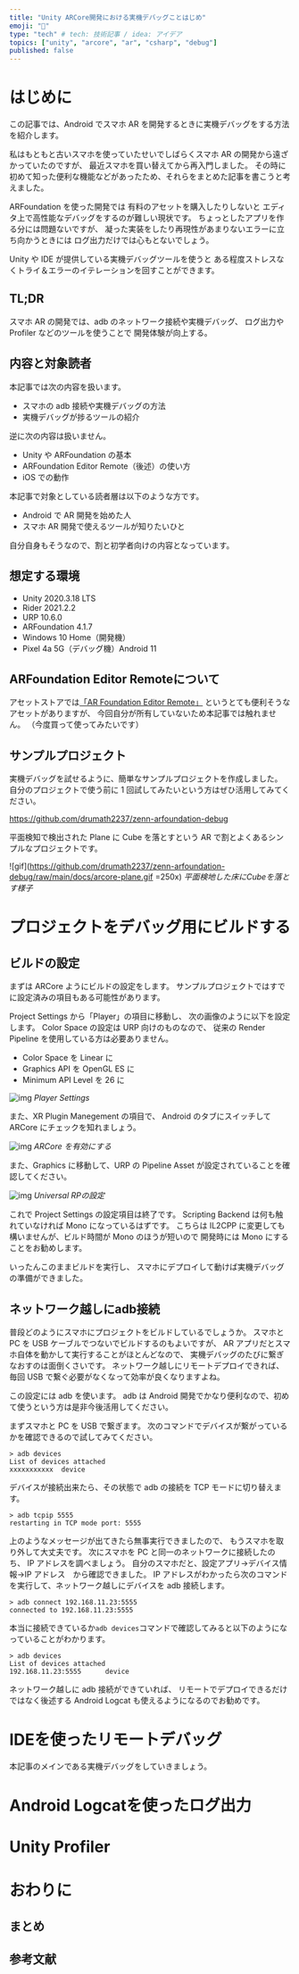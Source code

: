 ```yaml
---
title: "Unity ARCore開発における実機デバッグことはじめ"
emoji: "🚀"
type: "tech" # tech: 技術記事 / idea: アイデア
topics: ["unity", "arcore", "ar", "csharp", "debug"]
published: false
---
```


# はじめに

この記事では、Android でスマホ AR を開発するときに実機デバッグをする方法を紹介します。

私はもともと古いスマホを使っていたせいでしばらくスマホ AR の開発から遠ざかっていたのですが、
最近スマホを買い替えてから再入門しました。
その時に初めて知った便利な機能などがあったため、それらをまとめた記事を書こうと考えました。

ARFoundation を使った開発では
有料のアセットを購入したりしないと
エディタ上で高性能なデバッグをするのが難しい現状です。
ちょっとしたアプリを作る分には問題ないですが、
凝った実装をしたり再現性があまりないエラーに立ち向かうときには
ログ出力だけでは心もとないでしょう。

Unity や IDE が提供している実機デバッグツールを使うと
ある程度ストレスなくトライ＆エラーのイテレーションを回すことができます。

## TL;DR

スマホ AR の開発では、adb のネットワーク接続や実機デバッグ、
ログ出力や Profiler などのツールを使うことで
開発体験が向上する。

## 内容と対象読者

本記事では次の内容を扱います。

- スマホの adb 接続や実機デバッグの方法
- 実機デバッグが捗るツールの紹介

逆に次の内容は扱いません。

- Unity や ARFoundation の基本
- ARFoundation Editor Remote（後述）の使い方
- iOS での動作

本記事で対象としている読者層は以下のような方です。

- Android で AR 開発を始めた人
- スマホ AR 開発で使えるツールが知りたいひと

自分自身もそうなので、割と初学者向けの内容となっています。

## 想定する環境

- Unity 2020.3.18 LTS
- Rider 2021.2.2
- URP 10.6.0
- ARFoundation 4.1.7
- Windows 10 Home（開発機）
- Pixel 4a 5G（デバッグ機）Android 11

## ARFoundation Editor Remoteについて

アセットストアでは[「AR Foundation Editor Remote」](https://assetstore.unity.com/packages/tools/utilities/ar-foundation-editor-remote-168773?locale=ja-JP)
というとても便利そうなアセットがありますが、
今回自分が所有していないため本記事では触れません。
（今度買って使ってみたいです）

## サンプルプロジェクト

実機デバッグを試せるように、簡単なサンプルプロジェクトを作成しました。
自分のプロジェクトで使う前に 1 回試してみたいという方はぜひ活用してみてください。

https://github.com/drumath2237/zenn-arfoundation-debug

平面検知で検出された Plane に Cube を落とすという
AR で割とよくあるシンプルなプロジェクトです。

![gif](https://github.com/drumath2237/zenn-arfoundation-debug/raw/main/docs/arcore-plane.gif =250x)
*平面検地した床にCubeを落とす様子*

# プロジェクトをデバッグ用にビルドする

## ビルドの設定

まずは ARCore ようにビルドの設定をします。
サンプルプロジェクトではすでに設定済みの項目もある可能性があります。

Project Settings から「Player」の項目に移動し、
次の画像のように以下を設定します。
Color Space の設定は URP 向けのものなので、
従来の Render Pipeline を使用している方は必要ありません。

- Color Space を Linear に
- Graphics API を OpenGL ES に
- Minimum API Level を 26 に

![img](/images/arfoundation-debug/arcore-settings.jpg)
*Player Settings*

また、XR Plugin Manegement の項目で、
Android のタブにスイッチして ARCore にチェックを知れましょう。

![img](/images/arfoundation-debug/xr-management.png)
*ARCore を有効にする*

また、Graphics に移動して、URP の Pipeline Asset が設定されていることを確認してください。

![img](/images/arfoundation-debug/pipeline-asset.png)
*Universal RPの設定*

これで Project Settings の設定項目は終了です。
Scripting Backend は何も触れていなければ Mono になっているはずです。
こちらは IL2CPP に変更しても構いませんが、ビルド時間が Mono のほうが短いので
開発時には Mono にすることをお勧めします。

いったんこのままビルドを実行し、
スマホにデプロイして動けば実機デバッグの準備ができました。

## ネットワーク越しにadb接続

普段どのようにスマホにプロジェクトをビルドしているでしょうか。
スマホと PC を USB ケーブルでつないでビルドするのもよいですが、
AR アプリだとスマホ自体を動かして実行することがほとんどなので、
実機デバッグのたびに繋ぎなおすのは面倒くさいです。
ネットワーク越しにリモートデプロイできれば、
毎回 USB で繋ぐ必要がなくなって効率が良くなりますよね。

この設定には adb を使います。
adb は Android 開発でかなり便利なので、初めて使うという方は是非今後活用してください。

まずスマホと PC を USB で繋ぎます。
次のコマンドでデバイスが繋がっているかを確認できるので試してみてください。

```
> adb devices
List of devices attached
xxxxxxxxxxx  device
```

デバイスが接続出来たら、その状態で adb の接続を TCP モードに切り替えます。

```
> adb tcpip 5555
restarting in TCP mode port: 5555
```

上のようなメッセージが出てきたら無事実行できましたので、
もうスマホを取り外して大丈夫です。
次にスマホを PC と同一のネットワークに接続したのち、
IP アドレスを調べましょう。
自分のスマホだと、設定アプリ→デバイス情報→IP アドレス　から確認できました。
IP アドレスがわかったら次のコマンドを実行して、ネットワーク越しにデバイスを adb 接続します。

```
> adb connect 192.168.11.23:5555
connected to 192.168.11.23:5555
```

本当に接続できているか`adb devices`コマンドで確認してみると以下のようになっていることがわかります。

```
> adb devices
List of devices attached
192.168.11.23:5555      device
```

ネットワーク越しに adb 接続ができていれば、
リモートでデプロイできるだけではなく後述する
Android Logcat も使えるようになるのでお勧めです。

# IDEを使ったリモートデバッグ

本記事のメインである実機デバッグをしていきましょう。

# Android Logcatを使ったログ出力

# Unity Profiler

# おわりに

## まとめ

## 参考文献